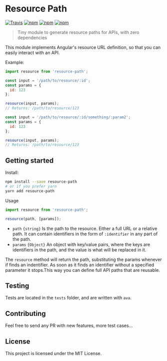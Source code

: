 # Resource Path

[![Travis](https://img.shields.io/travis/aurbano/resource-path.svg?style=flat-square)](https://travis-ci.org/aurbano/resource-path)
[![npm](https://img.shields.io/npm/v/resource-path.svg?style=flat-square)](https://www.npmjs.com/package/resource-path)
[![npm](https://img.shields.io/npm/dm/resource-path.svg)]()
[![npm](https://img.shields.io/npm/l/resource-path.svg)]()

> Tiny module to generate resource paths for APIs, with zero dependencies

This module implements Angular's resource URL definition, so that you can easily interact with an API.

Example:

```js
import resource from 'resource-path';

const input = '/path/to/resource/:id';
const params = {
  id: 123
};

resource(input, params);
// Returns: /path/to/resource/123
```

```js
const input = '/path/to/resource/:id/something/:param2';
const params = {
  id: 123
};

resource(input, params);
// Returns: /path/to/resource/123
```

## Getting started

Install:

```bash
npm install --save resource-path
# or if you prefer yarn
yarn add resource-path
```

Usage

```js
import resource from 'resource-path';

resource(path, [params]);
```

* `path` `{string}` Is the path to the resource. Either a full URL or a relative path. It can contain identifiers in the form of `:identifier` in any part of the path.
* `params` `{Object}` An object with key/value pairs, where the keys are identifiers in the path, and the value is what will be replaced in it.
 
The `resource` method will return the path, substituting the params whenever if finds an indentifier. As soon as it finds an identifier without a specified parameter it stops.This way you can define full API paths that are reusable.
 
## Testing
 
Tests are located in the `tests` folder, and are written with `ava`.
 
## Contributing
 
Feel free to send any PR with new features, more test cases...
 
## License
 
This project is licensed under the MIT License.
